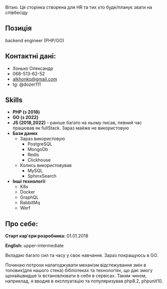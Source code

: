 Вітаю. Ця сторінка створена для HR та тих хто буде/планує звати на співбесіду

## Позиція
backend engineer (PHP/GO)


## Контактні дані:
* Хонько Олександр
* 068-513-62-52
* alkhonko@gmail.com
* tg: @dozer111

## Skills

* **PHP (з 2018)**
* **GO (з 2022)**
* **JS (2018,2022)** - раніше багато на ньому писав, певний час працював як fullStack. Зараз майже не використовую
* **Бази даних**
  * Зараз використовую
    * PostgreSQL
    * MongoDb
    * Redis
    * Clickhouse
  * Колись використовував
    * MySQL
    * SphinxSearch
* **Інші технології**
  * K8s
  * Docker
  * GraphQL
  * RabbitMq
  * Werf


## Про себе:

**Старт кар'єри розробника:** 01.01.2018

**English:** upper-intermediate

Вкладаю багато сил та часу у своє навчання. Зараз покращуюсь в GO. 

Починаю потрохи налагоджувати механізм відстежування змін в топових(для нашого стека) бібліотеках та технологіях, що дає змогу щонайшвидше їх встановлювати в себе в сервісах. Таким чином, наприклад, я вводив в експлуатацію та популяризував php8.2, phpunit10. 


